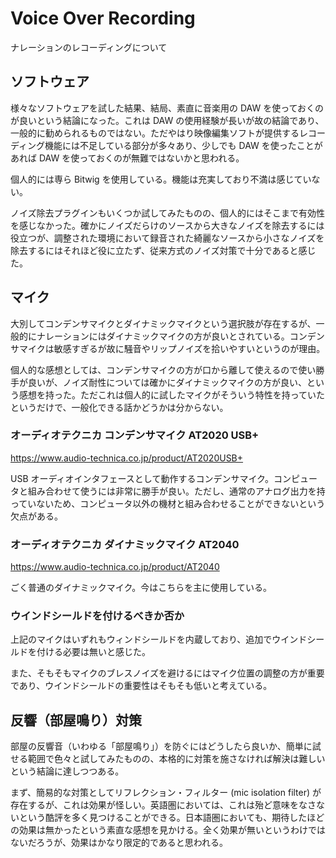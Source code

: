 # Voice Over Recording

ナレーションのレコーディングについて

## ソフトウェア

様々なソフトウェアを試した結果、結局、素直に音楽用の DAW を使っておくのが良いという結論になった。これは DAW の使用経験が長いが故の結論であり、一般的に勧められるものではない。ただやはり映像編集ソフトが提供するレコーディング機能には不足している部分が多々あり、少しでも DAW を使ったことがあれば DAW を使っておくのが無難ではないかと思われる。

個人的には専ら Bitwig を使用している。機能は充実しており不満は感じていない。

ノイズ除去プラグインもいくつか試してみたものの、個人的にはそこまで有効性を感じなかった。確かにノイズだらけのソースから大きなノイズを除去するには役立つが、調整された環境において録音された綺麗なソースから小さなノイズを除去するにはそれほど役に立たず、従来方式のノイズ対策で十分であると感じた。

## マイク

大別してコンデンサマイクとダイナミックマイクという選択肢が存在するが、一般的にナレーションにはダイナミックマイクの方が良いとされている。コンデンサマイクは敏感すぎるが故に騒音やリップノイズを拾いやすいというのが理由。

個人的な感想としては、コンデンサマイクの方が口から離して使えるので使い勝手が良いが、ノイズ耐性については確かにダイナミックマイクの方が良い、という感想を持った。ただこれは個人的に試したマイクがそういう特性を持っていたというだけで、一般化できる話かどうかは分からない。

### オーディオテクニカ コンデンサマイク AT2020 USB+

https://www.audio-technica.co.jp/product/AT2020USB+

USB オーディオインタフェースとして動作するコンデンサマイク。コンピュータと組み合わせて使うには非常に勝手が良い。ただし、通常のアナログ出力を持っていないため、コンピュータ以外の機材と組み合わせることができないという欠点がある。

### オーディオテクニカ ダイナミックマイク AT2040

https://www.audio-technica.co.jp/product/AT2040

ごく普通のダイナミックマイク。今はこちらを主に使用している。

### ウインドシールドを付けるべきか否か 

上記のマイクはいずれもウィンドシールドを内蔵しており、追加でウインドシールドを付ける必要は無いと感じた。

また、そもそもマイクのブレスノイズを避けるにはマイク位置の調整の方が重要であり、ウインドシールドの重要性はそもそも低いと考えている。

## 反響（部屋鳴り）対策

部屋の反響音（いわゆる「部屋鳴り」）を防ぐにはどうしたら良いか、簡単に試せる範囲で色々と試してみたものの、本格的に対策を施さなければ解決は難しいという結論に達しつつある。

まず、簡易的な対策としてリフレクション・フィルター (mic isolation filter) が存在するが、これは効果が怪しい。英語圏においては、これは殆ど意味をなさないという酷評を多く見つけることができる。日本語圏においても、期待したほどの効果は無かったという素直な感想を見かける。全く効果が無いというわけではないだろうが、効果はかなり限定的であると思われる。
